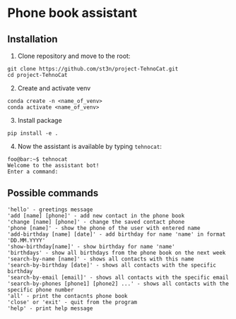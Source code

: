 # Phone book assistant
## Installation
1. Clone repository and move to the root:
```shell
git clone https://github.com/st3n/project-TehnoCat.git
cd project-TehnoCat
```
2. Create and activate venv
```shell
conda create -n <name_of_venv>
conda activate <name_of_venv>
```
3. Install package
```shell
pip install -e .
```
4. Now the assistant is available by typing `tehnocat`:
```shell
foo@bar:~$ tehnocat
Welcome to the assistant bot!
Enter a command: 
```

## Possible commands
```
'hello' - greetings message
'add [name] [phone]' - add new contact in the phone book
'change [name] [phone]' - change the saved contact phone
'phone [name]' - show the phone of the user with entered name
'add-birthday [name] [date]' - add birthday for name 'name' in format 'DD.MM.YYYY'
'show-birthday[name]' - show birthday for name 'name'
'birthdays' - show all birthdays from the phone book on the next week
'search-by-name [name]' - shows all contacts with this name
'search-by-birthday [date]' - shows all contacts with the specific birthday
'search-by-email [email]' - shows all contacts with the specific email
'search-by-phones [phone1] [phone2] ...' - shows all contacts with the specific phone number
'all' - print the contacnts phone book
'close' or 'exit' - quit from the program
'help' - print help message

```
